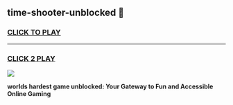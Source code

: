 
## time-shooter-unblocked 👋
<h3>
<a href="https://premium.freeplayer.one?title=time-shooter-unblocked&ref=14F">CLICK TO PLAY</a></h3>
<hr>

<h3>
<a href="https://premium.freeplayer.one?title=time-shooter-unblocked&ref=14F">CLICK 2 PLAY</a>
  
</h3>

<a href="https://premium.freeplayer.one?title=time-shooter-unblocked&ref=12F/"><img src="https://clearcache.store/games.png"></a>


**worlds hardest game unblocked: Your Gateway to Fun and Accessible Online Gaming**
